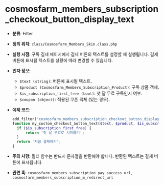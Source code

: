 # cosmosfarm_members_subscription_checkout_button_display_text

- **분류**: Filter
- **정의 위치**: `class/Cosmosfarm_Members_Skin.class.php`
- **실행 시점**: 구독 결제 페이지에서 결제 버튼의 텍스트를 설정할 때 실행됩니다. 결제 버튼에 표시될 텍스트를 상황에 따라 변경할 수 있습니다.
- **인자 정보**:
  - `$text (string)`: 버튼에 표시될 텍스트.
  - `$product (Cosmosfarm_Members_Subscription_Product)`: 구독 상품 객체.
  - `$is_subscription_first_free (bool)`: 첫 달 무료 구독인지 여부.
  - `$coupon (object)`: 적용된 쿠폰 객체 (있는 경우).
- **예제 코드**:

  ```php
  add_filter('cosmosfarm_members_subscription_checkout_button_display_text', 'my_custom_checkout_button_text', 10, 4);
  function my_custom_checkout_button_text($text, $product, $is_subscription_first_free, $coupon) {
    if ($is_subscription_first_free) {
        return '첫 달 무료로 시작하기';
    }
    return '지금 결제하기';
  }
  ```

- **주의 사항**: 필터 함수는 반드시 문자열을 반환해야 합니다. 반환된 텍스트는 결제 버튼에 표시됩니다.
- **관련 훅**: `cosmosfarm_members_subscription_pay_success_url`, `cosmosfarm_members_subscription_m_redirect_url`
